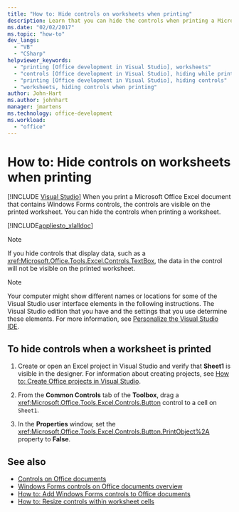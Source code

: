 ```yaml
---
title: "How to: Hide controls on worksheets when printing"
description: Learn that you can hide the controls when printing a Microsoft Office Excel worksheet that contains Windows Forms controls. 
ms.date: "02/02/2017"
ms.topic: "how-to"
dev_langs:
  - "VB"
  - "CSharp"
helpviewer_keywords:
  - "printing [Office development in Visual Studio], worksheets"
  - "controls [Office development in Visual Studio], hiding while printing"
  - "printing [Office development in Visual Studio], hiding controls"
  - "worksheets, hiding controls when printing"
author: John-Hart
ms.author: johnhart
manager: jmartens
ms.technology: office-development
ms.workload:
  - "office"
---
```

# How to: Hide controls on worksheets when printing

 [!INCLUDE [Visual Studio](~/includes/applies-to-version/vs-windows-only.md)]
  When you print a Microsoft Office Excel document that contains Windows Forms controls, the controls are visible on the printed worksheet. You can hide the controls when printing a worksheet.

 [!INCLUDE[appliesto_xlalldoc](../vsto/includes/appliesto-xlalldoc-md.md)]

> [!NOTE]
> If you hide controls that display data, such as a <xref:Microsoft.Office.Tools.Excel.Controls.TextBox>, the data in the control will not be visible on the printed worksheet.

> [!NOTE]
> Your computer might show different names or locations for some of the Visual Studio user interface elements in the following instructions. The Visual Studio edition that you have and the settings that you use determine these elements. For more information, see [Personalize the Visual Studio IDE](../ide/personalizing-the-visual-studio-ide.md).

## To hide controls when a worksheet is printed

1. Create or open an Excel project in Visual Studio and verify that **Sheet1** is visible in the designer. For information about creating projects, see [How to: Create Office projects in Visual Studio](../vsto/how-to-create-office-projects-in-visual-studio.md).

2. From the **Common Controls** tab of the **Toolbox**, drag a <xref:Microsoft.Office.Tools.Excel.Controls.Button> control to a cell on `Sheet1`.

3. In the **Properties** window, set the <xref:Microsoft.Office.Tools.Excel.Controls.Button.PrintObject%2A> property to **False**.

## See also
- [Controls on Office documents](../vsto/controls-on-office-documents.md)
- [Windows Forms controls on Office documents overview](../vsto/windows-forms-controls-on-office-documents-overview.md)
- [How to: Add Windows Forms controls to Office documents](../vsto/how-to-add-windows-forms-controls-to-office-documents.md)
- [How to: Resize controls within worksheet cells](../vsto/how-to-resize-controls-within-worksheet-cells.md)
